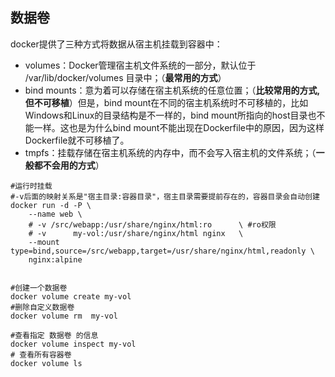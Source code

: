 ## 数据卷

docker提供了三种方式将数据从宿主机挂载到容器中：

- volumes：Docker管理宿主机文件系统的一部分，默认位于 /var/lib/docker/volumes 目录中；（**最常用的方式**）
- bind mounts：意为着可以存储在宿主机系统的任意位置；（**比较常用的方式,但不可移植**）但是，bind mount在不同的宿主机系统时不可移植的，比如Windows和Linux的目录结构是不一样的，bind mount所指向的host目录也不能一样。这也是为什么bind mount不能出现在Dockerfile中的原因，因为这样Dockerfile就不可移植了。
- tmpfs：挂载存储在宿主机系统的内存中，而不会写入宿主机的文件系统；（**一般都不会用的方式**）

```shell
#运行时挂载
#-v后面的映射关系是"宿主目录:容器目录"，宿主目录需要提前存在的，容器目录会自动创建
docker run -d -P \
    --name web \
    # -v /src/webapp:/usr/share/nginx/html:ro      \ #ro权限
    # -v      my-vol:/usr/share/nginx/html nginx   \
    --mount type=bind,source=/src/webapp,target=/usr/share/nginx/html,readonly \
    nginx:alpine
    
   
#创建一个数据卷
docker volume create my-vol
#删除自定义数据卷
docker volume rm  my-vol

#查看指定 数据卷 的信息
docker volume inspect my-vol
# 查看所有容器卷
docker volume ls 
```

